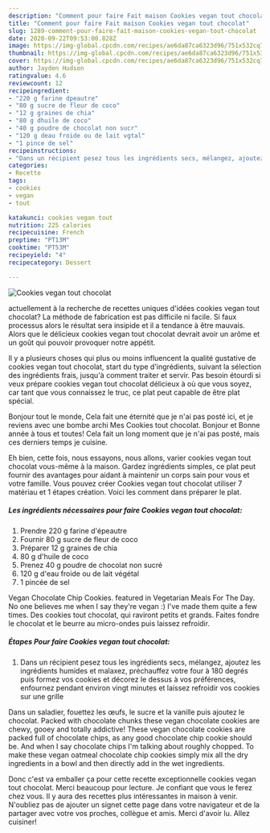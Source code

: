 ```yaml
---
description: "Comment pour faire Fait maison Cookies vegan tout chocolat"
title: "Comment pour faire Fait maison Cookies vegan tout chocolat"
slug: 1289-comment-pour-faire-fait-maison-cookies-vegan-tout-chocolat
date: 2020-09-22T09:53:00.828Z
image: https://img-global.cpcdn.com/recipes/ae6da87ca6323d96/751x532cq70/cookies-vegan-tout-chocolat-photo-principale-de-la-recette.jpg
thumbnail: https://img-global.cpcdn.com/recipes/ae6da87ca6323d96/751x532cq70/cookies-vegan-tout-chocolat-photo-principale-de-la-recette.jpg
cover: https://img-global.cpcdn.com/recipes/ae6da87ca6323d96/751x532cq70/cookies-vegan-tout-chocolat-photo-principale-de-la-recette.jpg
author: Jayden Hudson
ratingvalue: 4.6
reviewcount: 12
recipeingredient:
- "220 g farine dpeautre"
- "80 g sucre de fleur de coco"
- "12 g graines de chia"
- "80 g dhuile de coco"
- "40 g poudre de chocolat non sucr"
- "120 g deau froide ou de lait vgtal"
- "1 pince de sel"
recipeinstructions:
- "Dans un récipient pesez tous les ingrédients secs, mélangez, ajoutez les ingrédients humides et malaxez, préchauffez votre four à 180 degrés puis formez vos cookies et décorez le dessus à vos préférences, enfournez pendant environ vingt minutes et laissez refroidir vos cookies sur une grille"
categories:
- Recette
tags:
- cookies
- vegan
- tout

katakunci: cookies vegan tout 
nutrition: 225 calories
recipecuisine: French
preptime: "PT13M"
cooktime: "PT53M"
recipeyield: "4"
recipecategory: Dessert

---
```



![Cookies vegan tout chocolat](https://img-global.cpcdn.com/recipes/ae6da87ca6323d96/751x532cq70/cookies-vegan-tout-chocolat-photo-principale-de-la-recette.jpg)

actuellement à la recherche de recettes uniques d'idées cookies vegan tout chocolat? La méthode de fabrication est pas difficile ni facile. Si faux processus alors le résultat sera insipide et il a tendance à être mauvais. Alors que le délicieux cookies vegan tout chocolat devrait avoir un arôme et un goût qui pouvoir provoquer notre appétit.

Il y a plusieurs choses qui plus ou moins influencent la qualité gustative de cookies vegan tout chocolat, start du type d'ingrédients, suivant la sélection des ingrédients frais, jusqu'à comment traiter et servir. Pas besoin étourdi si veux prépare cookies vegan tout chocolat délicieux à où que vous soyez, car tant que vous connaissez le truc, ce plat peut capable de être plat spécial.

Bonjour tout le monde, Cela fait une éternité que je n&#39;ai pas posté ici, et je reviens avec une bombe archi Mes Cookies tout chocolat. Bonjour et Bonne année à tous et toutes! Cela fait un long moment que je n&#39;ai pas posté, mais ces derniers temps je cuisine.


Eh bien, cette fois, nous essayons, nous allons, varier cookies vegan tout chocolat vous-même à la maison. Gardez ingrédients simples, ce plat peut fournir des avantages pour aidant à maintenir un corps sain pour vous et votre famille. Vous pouvez créer Cookies vegan tout chocolat utiliser 7 matériau et 1 étapes création. Voici les comment dans préparer le plat.

<!--inarticleads1-->

##### Les ingrédients nécessaires pour faire Cookies vegan tout chocolat:

1. Prendre 220 g farine d&#39;épeautre
1. Fournir 80 g sucre de fleur de coco
1. Préparer 12 g graines de chia
1.  80 g d&#39;huile de coco
1. Prenez 40 g poudre de chocolat non sucré
1.  120 g d&#39;eau froide ou de lait végétal
1.  1 pincée de sel


Vegan Chocolate Chip Cookies. featured in Vegetarian Meals For The Day. No one believes me when I say they&#39;re vegan :) I&#39;ve made them quite a few times. Des cookies tout chocolat, qui raviront petits et grands. Faites fondre le chocolat et le beurre au micro-ondes puis laissez refroidir. 

<!--inarticleads2-->

##### Étapes Pour faire Cookies vegan tout chocolat:

1. Dans un récipient pesez tous les ingrédients secs, mélangez, ajoutez les ingrédients humides et malaxez, préchauffez votre four à 180 degrés puis formez vos cookies et décorez le dessus à vos préférences, enfournez pendant environ vingt minutes et laissez refroidir vos cookies sur une grille


Dans un saladier, fouettez les œufs, le sucre et la vanille puis ajoutez le chocolat. Packed with chocolate chunks these vegan chocolate cookies are chewy, gooey and totally addictive! These vegan chocolate cookies are packed full of chocolate chips, as any good chocolate chip cookie should be. And when I say chocolate chips I&#39;m talking about roughly chopped. To make these vegan oatmeal chocolate chip cookies simply mix all the dry ingredients in a bowl and then directly add in the wet ingredients. 


Donc c'est va emballer ça pour cette recette exceptionnelle cookies vegan tout chocolat. Merci beaucoup pour lecture. Je confiant que vous le ferez chez vous. Il y aura des recettes plus  intéressantes in maison à venir. N'oubliez pas de ajouter un signet cette page dans votre navigateur et de la partager avec votre vos proches, collègue et amis. Merci d'avoir lu. Allez cuisiner!
